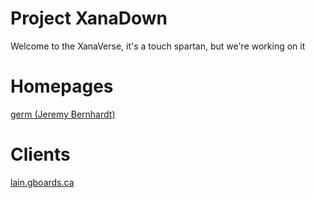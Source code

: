 # Project XanaDown
Welcome to the XanaVerse, it's a touch spartan, but we're working on it

# Homepages
[germ (Jeremy Bernhardt)](span:https://github.com/germ/germ.xan.git)

# Clients
[lain.gboards.ca](span:http://lain.gboards.ca)
